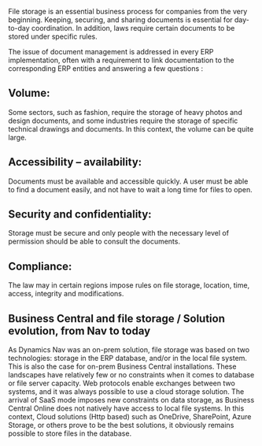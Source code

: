 File storage is an essential business process for companies from the very beginning. Keeping, securing, and sharing documents is essential for day-to-day coordination. In addition, laws require certain documents to be stored under specific rules.

The issue of document management is addressed in every ERP implementation, often with a requirement to link documentation to the corresponding ERP entities and answering a few questions :

## Volume:
Some sectors, such as fashion, require the storage of heavy photos and design documents, and some industries require the storage of specific technical drawings and documents. In this context, the volume can be quite large.

## Accessibility – availability:
Documents must be available and accessible quickly. A user must be able to find a document easily, and not have to wait a long time for files to open.

## Security and confidentiality:
Storage must be secure and only people with the necessary level of permission should be able to consult the documents.

## Compliance:
The law may in certain regions impose rules on file storage, location, time, access, integrity and modifications.

## Business Central and file storage / Solution evolution, from Nav to today
As Dynamics Nav was an on-prem solution, file storage was based on two technologies: storage in the ERP database, and/or in the local file system. This is also the case for on-prem Business Central installations. These landscapes have relatively few or no constraints when it comes to database or file server capacity.
Web protocols enable exchanges between two systems, and it was always possible to use a cloud storage solution.
The arrival of SaaS mode imposes new constraints on data storage, as Business Central Online does not natively have access to local file systems. In this context, Cloud solutions (Http based) such as OneDrive, SharePoint, Azure Storage, or others prove to be the best solutions, it obviously remains possible to store files in the database.

